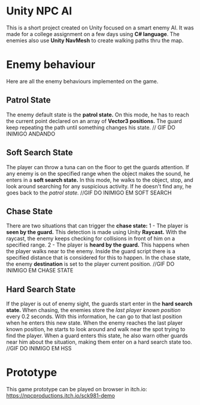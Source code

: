 # Unity NPC AI
This is a short project created on Unity focused on a smart enemy AI. It was made for a college assignment on a few days using **C# language**.
The enemies also use **Unity NavMesh** to create walking paths thru the map.

# Enemy behaviour
Here are all the enemy behaviours implemented on the game.

## Patrol State
The enemy default state is the **patrol state.** On this mode, he has to reach the current point declared on an array of **Vector3 positions.** The guard keep repeating the path until something changes his state.
// GIF DO INIMIGO ANDANDO

## Soft Search State
The player can throw a tuna can on the floor to get the guards attention. If any enemy is on the specified range when the object makes the sound, he enters in a **soft search state.** In this mode, he walks to the object, stop, and look around searching for any suspicious activity. If he doesn't find any, he goes back to the *patrol state.*
//GIF DO INIMIGO EM SOFT SEARCH

## Chase State
There are two situations that can trigger the **chase state:**
1 - The player is **seen by the guard.** This detection is made using Unity **Raycast.** With the raycast, the enemy keeps checking for collisions in front of him on a specified range.
2 - The player is **heard by the guard.** This happens when the player walks near to the enemy. Inside the guard script there is a specified distance that is considered for this to happen.
In the chase state, the enemy **destination** is set to the player current position.
//GIF DO INIMIGO EM CHASE STATE

## Hard Search State
If the player is out of enemy sight, the guards start enter in the **hard search state.** When chasing, the enemies store the *last player known position* every 0.2 seconds. With this information, he can go to that last position when he enters this new state. When the enemy reaches the last player known position, he starts to look around and walk near the spot trying to find the player.
When a guard enters this state, he also warn other guards near him about the situation, making them enter on a hard search state too.
//GIF DO INIMIGO EM HSS

# Prototype
This game prototype can be played on browser in itch.io: https://npcproductions.itch.io/sck981-demo
